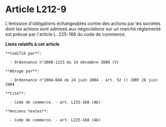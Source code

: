 # Article L212-9

L'émission d'obligations échangeables contre des actions par les sociétés dont les actions sont admises aux négociations sur
un marché réglementé est prévue par l'article L. 225-168 du code de commerce.

**Liens relatifs à cet article**

	**Codifié par**:

	  - Ordonnance n°2000-1223 du 14 décembre 2000 (V)

	**Abrogé par**:

	  - Ordonnance n°2004-604 du 24 juin 2004 - art. 52 () JORF 26 juin 2004

	**Cite**:

	  - Code de commerce. - art. L225-168 (Ab)

	**Anciens textes**:

	  - Code de commerce. - art. L225-168 (Ab)
